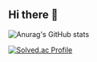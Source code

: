 ## Hi there 👋
![Anurag's GitHub stats](https://github-readme-stats.vercel.app/api?username=Coffeecaat&theme=chartreuse-dark&show_icons=true)

[![Solved.ac Profile](http://mazassumnida.wtf/api/v2/generate_badge?boj=coffeeecat)](https://solved.ac/coffeeecat/)
<!--
**Coffeecaat/Coffeecaat** is a ✨ _special_ ✨ repository because its `README.md` (this file) appears on your GitHub profile.

Here are some ideas to get you started:

- 🔭 I’m currently working on ...
- 🌱 I’m currently learning ...
- 👯 I’m looking to collaborate on ...
- 🤔 I’m looking for help with ...
- 💬 Ask me about ...
- 📫 How to reach me: ...
- 😄 Pronouns: ...
- ⚡ Fun fact: ...
-->
